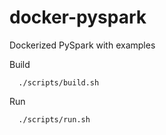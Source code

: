 # docker-pyspark

Dockerized PySpark with examples

Build
```
  ./scripts/build.sh 
```
Run
```
  ./scripts/run.sh
```

